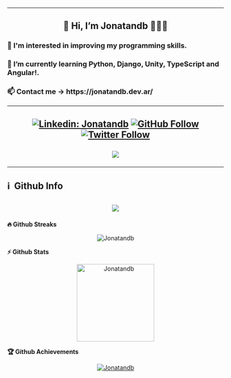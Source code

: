 
---

<h2 align="center">👋 Hi, I’m Jonatandb 👨🏻‍🚀</h2>

<h3>👀 I'm interested in improving my programming skills.</h3>

<h3>🌱 I’m currently learning Python, Django, Unity, TypeScript and Angular!.</h3>

<h3>📫 Contact me -> https://jonatandb.dev.ar/</h3>

--- 
<h2 align="center">

  [![Linkedin: Jonatandb](https://img.shields.io/badge/LinkedIn-blue?style=flat&logo=linkedin&labelColor=blue&label=Jonatandb&link=https://www.linkedin.com/in/jonatandb/)](https://www.linkedin.com/in/jonatandb/)
  [![GitHub Follow](https://img.shields.io/github/followers/jonatandb?label=Follow%20jonatandb&style=social)](https://github.com/jonatandb)
  [![Twitter Follow](https://img.shields.io/twitter/follow/jonatandb?style=social)](https://twitter.com/jonatandb)
<br>  
  [![](https://visitcount.itsvg.in/api?id=Jonatandb&label=Profile%20Views&pretty=false)](https://visitcount.itsvg.in)

</h2>


---


<h2>
  ℹ️ &nbsp;Github Info
</h2>

<h2 align="center">
  
  ![](https://github-readme-stats.vercel.app/api/top-langs/?username=jonatandb&theme=dark&hide_border=false&include_all_commits=false&count_private=false&layout=compact)
  
</h2>

<summary>
  <b>
    🔥 Github Streaks
  </b>
</summary>

<p align="center">
  <img src="https://github-readme-streak-stats.herokuapp.com/?user=jonatandb&theme=black-ice&hide_border=true&stroke=0000&background=0D1117&ring=e05397&fire=e05397&currStreakLabel=e05397" alt="Jonatandb" />
</p>

<summary>
  <b>
    ⚡ Github Stats
  </b>
</summary>

<p align="center">
  <img height="180em" src="https://github-readme-stats.vercel.app/api?username=jonatandb&hide_border=true&count_private=true&show_icons=true&theme=radical" alt="Jonatandb" align = "center" />
</p>



<summary>
  <b>
    🏆 Github Achievements
  </b>
</summary>

<p align="center">
  <a href="https://github.com/jonatandb">
    <img src="https://github-profile-trophy.vercel.app/?username=jonatandb&margin-w=5&theme=radical" alt="Jonatandb" />
  </a>




<!---
Jonatandb/Jonatandb is a ✨ special ✨ repository because its `README.md` (this file) appears on your GitHub profile.
You can click the Preview link to take a look at your changes.
--->
